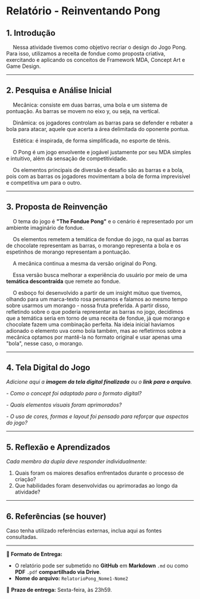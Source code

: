 # Relatório - Reinventando Pong


## 1. Introdução  
&emsp; Nessa atividade tivemos como objetivo recriar o design do Jogo Pong. Para isso, utilizamos a receita de fondue como proposta criativa, exercitando e aplicando os conceitos de Framework MDA, Concept Art e Game Design.
 
---

## 2. Pesquisa e Análise Inicial  
&emsp; Mecânica: consiste em duas barras, uma bola e um sistema de pontuação. As barras se movem no eixo y, ou seja, na vertical.

&emsp; Dinâmica: os jogadores controlam as barras para se defender e rebater a bola para atacar, aquele que acerta a área delimitada do oponente pontua.

&emsp; Estética: é inspirada, de forma simplificada, no esporte de tênis.

&emsp; O Pong é um jogo envolvente e jogável justamente por seu MDA simples e intuitivo, além da sensação de competitividade.

&emsp; Os elementos principais de diversão e desafio são as barras e a bola, pois com as barras os jogadores movimentam a bola de forma imprevisível e competitiva um para o outro.

---

## 3. Proposta de Reinvenção  
&emsp; O tema do jogo é **"The Fondue Pong"** e o cenário é representado por um ambiente imaginário de fondue.

&emsp; Os elementos remetem a temática de fondue do jogo, na qual as barras de chocolate representam as barras, o morango representa a bola e os espetinhos de morango representam a pontuação.

&emsp; A mecânica continua a mesma da versão original do Pong.

&emsp; Essa versão busca melhorar a experiência do usuário por meio de uma **temática descontraída** que remete ao fondue.

<!-- imagem concept art -->

&emsp; O esboço foi desenvolvido a partir de um insight mútuo que tivemos, olhando para um marca-texto rosa pensamos e falamos ao mesmo tempo sobre usarmos um morango - nossa fruta preferida. A partir disso, refletindo sobre o que poderia representar as barras no jogo, decidimos que a temática seria em torno de uma receita de fondue, já que morango e chocolate fazem uma combinação perfeita. Na ideia inicial haviamos adionado o elemento uva como bola também, mas ao refletirmos sobre a mecânica optamos por mantê-la no formato original e usar apenas uma "bola", nesse caso, o morango.

---

## 4. Tela Digital do Jogo  
*Adicione aqui a **imagem da tela digital finalizada** ou o **link para o arquivo**.*  

*- Como o concept foi adaptado para o formato digital?*

*- Quais elementos visuais foram aprimorados?*  

*- O uso de cores, formas e layout foi pensado para reforçar que aspectos do jogo?*  

---

## 5. Reflexão e Aprendizados  
*Cada membro da dupla deve responder individualmente:*  

1. Quais foram os maiores desafios enfrentados durante o processo de criação?
2. Que habilidades foram desenvolvidas ou aprimoradas ao longo da atividade?  

---

## 6. Referências (se houver)  
Caso tenha utilizado referências externas, inclua aqui as fontes consultadas.  

---

**📝 Formato de Entrega:**  
- O relatório pode ser submetido no **GitHub** em **Markdown** `.md` ou como **PDF** `.pdf` **compartilhado via Drive**.  
- **Nome do arquivo:** `RelatorioPong_Nome1-Nome2`  

📌 **Prazo de entrega:** Sexta-feira, às 23h59.

